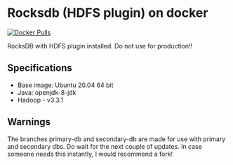 # Rocksdb (HDFS plugin) on docker
[![Docker Pulls](https://img.shields.io/docker/pulls/veedata/rocksdb-hdfs.svg)]()

RocksDB with HDFS plugin installed. Do not use for production!!

## Specifications
- Base image: Ubuntu 20.04 64 bit
- Java: openjdk-8-jdk
- Hadoop - v3.3.1

## Warnings
The branches primary-db and secondary-db are made for use with primary and secondary dbs. 
Do wait for the next couple of updates. In case someone needs this instantly, I would recommend a fork!
